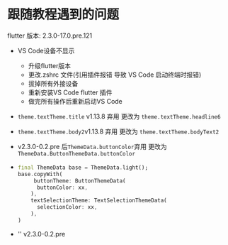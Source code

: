 # 跟随教程遇到的问题

flutter 版本:  2.3.0-17.0.pre.121

- VS Code设备不显示
  - 升级flutter版本
  - 更改.zshrc 文件(引用插件报错 导致 VS Code 启动终端时报错)
  - 拔掉所有外接设备
  - 重新安装VS Code flutter 插件
  - 做完所有操作后重新启动VS Code
- ```theme.textTheme.title``` v1.13.8 弃用 更改为 ```theme.textTheme.headline6```
- ``` theme.textTheme.body2 ```v1.13.8 弃用 更改为  ```theme.textTheme.bodyText2```

- v2.3.0-0.2.pre 后` ThemeData.buttonColor `弃用 更改为 `ThemeData.ButtonThemeData.buttonColor`

- ``````dart
  final ThemeData base = ThemeData.light();
  base.copyWith(
       buttonTheme: ButtonThemeData(
        buttonColor: xx,
      ),
      textSelectionTheme: TextSelectionThemeData(
        selectionColor: xx,
      ),
  )
  ``````

- '' v2.3.0-0.2.pre